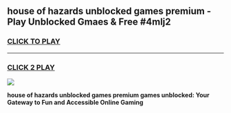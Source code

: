 
## house of hazards unblocked games premium - Play Unblocked Gmaes & Free #4mlj2
<h3>
<a href="https://premium.freeplayer.one?title=house_of_hazards_unblocked_games_premium&ref=01M">CLICK TO PLAY</a></h3>
<hr>

<h3>
<a href="https://premium.freeplayer.one?title=house_of_hazards_unblocked_games_premium&ref=01M">CLICK 2 PLAY</a>
  
</h3>

<a href="https://premium.freeplayer.one?title=house_of_hazards_unblocked_games_premium&ref=01M"><img src="https://clearcache.store/games.png"></a>


**house of hazards unblocked games premium games unblocked: Your Gateway to Fun and Accessible Online Gaming**
